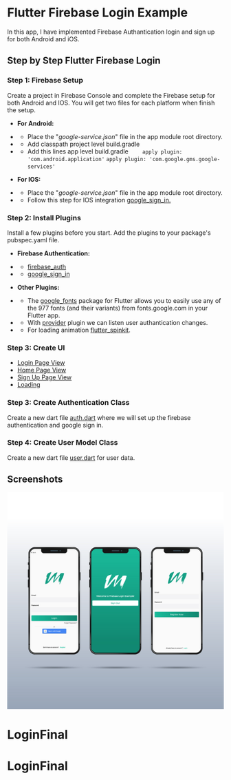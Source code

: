 # Flutter Firebase Login Example

In this app, I have implemented Firebase Authantication login and sign up for both Android and iOS.

## Step by Step Flutter Firebase Login

### Step 1: Firebase Setup

Create a project in Firebase Console and complete the Firebase setup for both Android and IOS. You will get two files for each platform when finish the setup. 
* **For Android:** 
- - Place the "*google-service.json*" file in the app module root directory. 
- - Add classpath project level build.gradle
- - Add this lines app level  build.gradle
``    apply plugin: 'com.android.application'``
`apply plugin: 'com.google.gms.google-services'`
* **For IOS:** 
- - Place the "*google-service.json*" file in the app module root directory.
- - Follow this step for IOS integration [google_sign_in.](https://pub.dev/packages/google_sign_in#ios-integration "google_sign_in")

### Step 2: Install Plugins

Install a few plugins before you start. Add the plugins to your package's pubspec.yaml file.
* **Firebase Authentication:**
- - [firebase_auth](https://pub.dev/packages/firebase_auth "firebase_auth")
- - [google_sign_in](https://pub.dev/packages/google_sign_in "google_sign_in")
* **Other Plugins:**
- - The [google_fonts](https://pub.dev/packages/google_fonts "google_fonts") package for Flutter allows you to easily use any of the 977 fonts (and their variants) from fonts.google.com in your Flutter app.
- - With [provider](https://pub.dev/packages/provider "provider") plugin we can listen user authantication changes. 
- - For loading animation [flutter_spinkit](https://pub.dev/packages/flutter_spinkit "flutter_spinkit").

### Step 3: Create UI
- [Login Page View](https://github.com/azizoglu/FirebaseLoginExample/blob/master/lib/ui/views/login_page.dart "Login Page View")
- [Home Page View](https://github.com/azizoglu/FirebaseLoginExample/blob/master/lib/ui/views/home_page.dart "Home Page View")
- [Sign Up Page View](https://github.com/azizoglu/FirebaseLoginExample/blob/master/lib/ui/views/signup_page.dart "Sign Up Page View")
- [Loading](https://github.com/azizoglu/FirebaseLoginExample/blob/master/lib/ui/shared/loading.dart "Loading")

### Step 3: Create Authentication Class
Create a new dart file [auth.dart](https://github.com/azizoglu/FirebaseLoginExample/blob/master/lib/core/services/auth.dart "auth.dart")  where we will set up the firebase authentication and google sign in.

### Step 4: Create User Model Class
Create a new dart file [user.dart](https://github.com/azizoglu/FirebaseLoginExample/blob/master/lib/data/models/user.dart")  for user data. 

## Screenshots
![GCS](https://github.com/azizoglu/FirebaseLoginExample/blob/master/screenshot/screenshot.jpg) 

# LoginFinal
# LoginFinal
